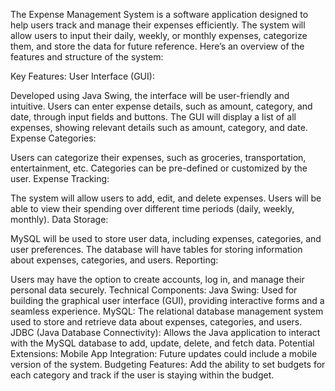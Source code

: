 The Expense Management System is a software application designed to help users track and manage their expenses efficiently. The system will allow users to input their daily, weekly, or monthly expenses, categorize them, and store the data for future reference. Here’s an overview of the features and structure of the system:

Key Features:
User Interface (GUI):

Developed using Java Swing, the interface will be user-friendly and intuitive.
Users can enter expense details, such as amount, category, and date, through input fields and buttons.
The GUI will display a list of all expenses, showing relevant details such as amount, category, and date.
Expense Categories:

Users can categorize their expenses, such as groceries, transportation, entertainment, etc.
Categories can be pre-defined or customized by the user.
Expense Tracking:

The system will allow users to add, edit, and delete expenses.
Users will be able to view their spending over different time periods (daily, weekly, monthly).
Data Storage:

MySQL will be used to store user data, including expenses, categories, and user preferences.
The database will have tables for storing information about expenses, categories, and users.
Reporting:

Users may have the option to create accounts, log in, and manage their personal data securely.
Technical Components:
Java Swing: Used for building the graphical user interface (GUI), providing interactive forms and a seamless experience.
MySQL: The relational database management system used to store and retrieve data about expenses, categories, and users.
JDBC (Java Database Connectivity): Allows the Java application to interact with the MySQL database to add, update, delete, and fetch data.
Potential Extensions:
Mobile App Integration: Future updates could include a mobile version of the system.
Budgeting Features: Add the ability to set budgets for each category and track if the user is staying within the budget.
